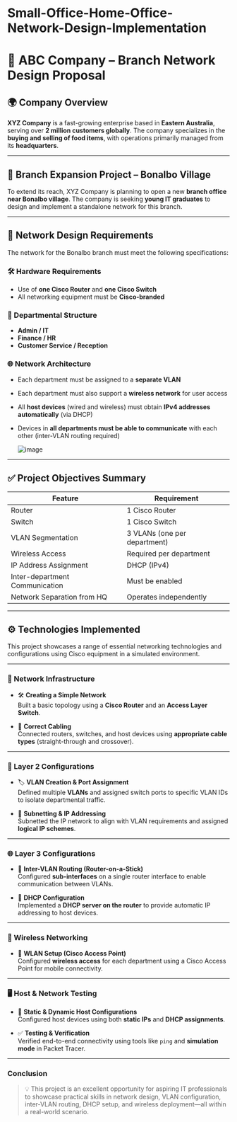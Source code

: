# Small-Office-Home-Office-Network-Design-Implementation

# 🏢 ABC Company – Branch Network Design Proposal

## 🌍 Company Overview

**XYZ Company** is a fast-growing enterprise based in **Eastern Australia**, serving over **2 million customers globally**. The company specializes in the **buying and selling of food items**, with operations primarily managed from its **headquarters**.

---

## 📍 Branch Expansion Project – Bonalbo Village

To extend its reach, XYZ Company is planning to open a new **branch office near Bonalbo village**. The company is seeking **young IT graduates** to design and implement a standalone network for this branch.

---

## 🧩 Network Design Requirements

The network for the Bonalbo branch must meet the following specifications:

### 🛠 Hardware Requirements
- Use of **one Cisco Router** and **one Cisco Switch**
- All networking equipment must be **Cisco-branded**

### 🏢 Departmental Structure
- **Admin / IT**
- **Finance / HR**
- **Customer Service / Reception**

### 🌐 Network Architecture
- Each department must be assigned to a **separate VLAN**
- Each department must also support a **wireless network** for user access
- All **host devices** (wired and wireless) must obtain **IPv4 addresses automatically** (via DHCP)
- Devices in **all departments must be able to communicate** with each other (inter-VLAN routing required)

  ![image](https://github.com/user-attachments/assets/f24ec492-9ad2-4bbf-8e73-4c0cdb8b8762)


---

## ✅ Project Objectives Summary

| Feature                             | Requirement                          |
|------------------------------------|--------------------------------------|
| Router                             | 1 Cisco Router                       |
| Switch                             | 1 Cisco Switch                       |
| VLAN Segmentation                  | 3 VLANs (one per department)         |
| Wireless Access                    | Required per department              |
| IP Address Assignment              | DHCP (IPv4)                          |
| Inter-department Communication     | Must be enabled                      |
| Network Separation from HQ         | Operates independently               |

---

## ⚙️ Technologies Implemented

This project showcases a range of essential networking technologies and configurations using Cisco equipment in a simulated environment.

---

### 🧩 Network Infrastructure

- 🛠️ **Creating a Simple Network**  
  Built a basic topology using a **Cisco Router** and an **Access Layer Switch**.

- 🔌 **Correct Cabling**  
  Connected routers, switches, and host devices using **appropriate cable types** (straight-through and crossover).

---

### 🧱 Layer 2 Configurations

- 🏷️ **VLAN Creation & Port Assignment**  
  Defined multiple **VLANs** and assigned switch ports to specific VLAN IDs to isolate departmental traffic.

- 🧮 **Subnetting & IP Addressing**  
  Subnetted the IP network to align with VLAN requirements and assigned **logical IP schemes**.

---

### 🌐 Layer 3 Configurations

- 🔁 **Inter-VLAN Routing (Router-on-a-Stick)**  
  Configured **sub-interfaces** on a single router interface to enable communication between VLANs.

- 📡 **DHCP Configuration**  
  Implemented a **DHCP server on the router** to provide automatic IP addressing to host devices.

---

### 📶 Wireless Networking

- 📲 **WLAN Setup (Cisco Access Point)**  
  Configured **wireless access** for each department using a Cisco Access Point for mobile connectivity.

---

### 🖥️ Host & Network Testing

- 🧾 **Static & Dynamic Host Configurations**  
  Configured host devices using both **static IPs** and **DHCP assignments**.

- ✅ **Testing & Verification**  
  Verified end-to-end connectivity using tools like `ping` and **simulation mode** in Packet Tracer.

---

### Conclusion

> 💡 This project is an excellent opportunity for aspiring IT professionals to showcase practical skills in network design, VLAN configuration, inter-VLAN routing, DHCP setup, and wireless deployment—all within a real-world scenario.

